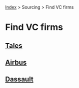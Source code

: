 [Index](../../README.md) > Sourcing > Find VC firms

# Find VC firms

## [Tales](https://www.thalesgroup.com/fr/global/groupe)

## [Airbus](https://www.airbus.com/en/who-we-are)

## [Dassault](https://www.dassault-aviation.com/fr/groupe/nous-connaitre/profil/)